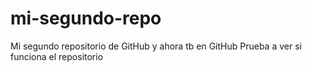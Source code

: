 # mi-segundo-repo
Mi segundo repositorio de GitHub y ahora tb en GitHub
Prueba a ver si funciona el repositorio

